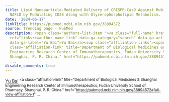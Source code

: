 ```yaml
---
title: Lipid Nanoparticle-Mediated Delivery of CRISPR-Cas9 Against Rubicon Ameliorates
  NAFLD by Modulating CD36 Along with Glycerophospholipid Metabolism.
date: '2024-06-17'
linkTitle: https://pubmed.ncbi.nlm.nih.gov/38894572
source: Trending page - PubMed
description: <span class="authors-list-item "><a class="full-name" href="https://pubmed.ncbi.nlm.nih.gov/?term=Bai+Y&amp;cauthor_id=38894572"
  ref="linksrc=author_name_link" data-ga-category="search" data-ga-action="author_link"
  data-ga-label="Yu Bai">Yu Bai</a><sup class="affiliation-links"><span class="author-sup-separator">&nbsp;</span><a
  class="affiliation-link" title="Department of Biological Medicines &amp; Shanghai
  Engineering Research Center of Immunotherapeutics, Fudan University School of Pharmacy,
  Shanghai, P. R. China." href="https://pubmed.ncbi.nlm.nih.gov/38894572#full-view-affiliation-1"
  ...
disable_comments: true
---
```

<span class="authors-list-item "><a class="full-name" href="https://pubmed.ncbi.nlm.nih.gov/?term=Bai+Y&amp;cauthor_id=38894572" ref="linksrc=author_name_link" data-ga-category="search" data-ga-action="author_link" data-ga-label="Yu Bai">Yu Bai</a><sup class="affiliation-links"><span class="author-sup-separator">&nbsp;</span><a class="affiliation-link" title="Department of Biological Medicines &amp; Shanghai Engineering Research Center of Immunotherapeutics, Fudan University School of Pharmacy, Shanghai, P. R. China." href="https://pubmed.ncbi.nlm.nih.gov/38894572#full-view-affiliation-1" ...